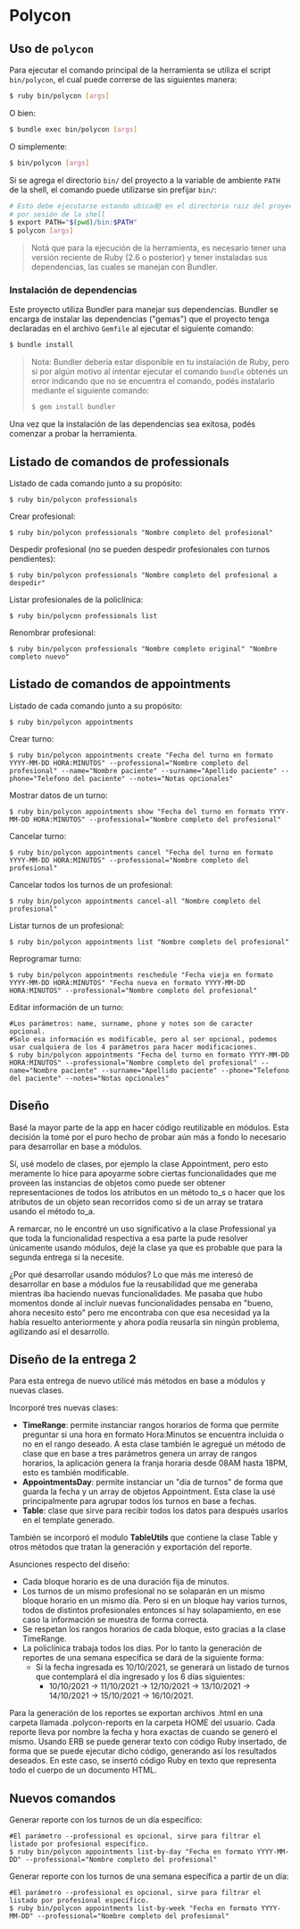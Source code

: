 # Polycon
## Uso de `polycon`

Para ejecutar el comando principal de la herramienta se utiliza el script `bin/polycon`,
el cual puede correrse de las siguientes manera:

```bash
$ ruby bin/polycon [args]
```

O bien:

```bash
$ bundle exec bin/polycon [args]
```

O simplemente:

```bash
$ bin/polycon [args]
```

Si se agrega el directorio `bin/` del proyecto a la variable de ambiente `PATH` de la shell,
el comando puede utilizarse sin prefijar `bin/`:

```bash
# Esto debe ejecutarse estando ubicad@ en el directorio raiz del proyecto, una única vez
# por sesión de la shell
$ export PATH="$(pwd)/bin:$PATH"
$ polycon [args]
```

> Notá que para la ejecución de la herramienta, es necesario tener una versión reciente de
> Ruby (2.6 o posterior) y tener instaladas sus dependencias, las cuales se manejan con
> Bundler.

### Instalación de dependencias

Este proyecto utiliza Bundler para manejar sus dependencias. Bundler se encarga de instalar las dependencias ("gemas")
que el proyecto tenga declaradas en el archivo `Gemfile` al ejecutar el siguiente comando:

```bash
$ bundle install
```

> Nota: Bundler debería estar disponible en tu instalación de Ruby, pero si por algún
> motivo al intentar ejecutar el comando `bundle` obtenés un error indicando que no se
> encuentra el comando, podés instalarlo mediante el siguiente comando:
>
> ```bash
> $ gem install bundler
> ```

Una vez que la instalación de las dependencias sea exitosa, podés comenzar a probar la
herramienta.

## Listado de comandos de professionals
Listado de cada comando junto a su propósito:
```
$ ruby bin/polycon professionals
```
Crear profesional:
```
$ ruby bin/polycon professionals "Nombre completo del profesional"
```

Despedir profesional (no se pueden despedir profesionales con turnos pendientes):
```
$ ruby bin/polycon professionals "Nombre completo del profesional a despedir"
```

Listar profesionales de la policlínica:
```
$ ruby bin/polycon professionals list
```

Renombrar profesional:
```
$ ruby bin/polycon professionals "Nombre completo original" "Nombre completo nuevo"
```

## Listado de comandos de appointments
Listado de cada comando junto a su propósito:
```
$ ruby bin/polycon appointments
```

Crear turno:
```
$ ruby bin/polycon appointments create "Fecha del turno en formato YYYY-MM-DD HORA:MINUTOS" --professional="Nombre completo del profesional" --name="Nombre paciente" --surname="Apellido paciente" --phone="Telefono del paciente" --notes="Notas opcionales"
```

Mostrar datos de un turno:
```
$ ruby bin/polycon appointments show "Fecha del turno en formato YYYY-MM-DD HORA:MINUTOS" --professional="Nombre completo del profesional"
```

Cancelar turno:
```
$ ruby bin/polycon appointments cancel "Fecha del turno en formato YYYY-MM-DD HORA:MINUTOS" --professional="Nombre completo del profesional"
```

Cancelar todos los turnos de un profesional:
```
$ ruby bin/polycon appointments cancel-all "Nombre completo del profesional"
```

Listar turnos de un profesional:
```
$ ruby bin/polycon appointments list "Nombre completo del profesional"
```

Reprogramar turno:
```
$ ruby bin/polycon appointments reschedule "Fecha vieja en formato YYYY-MM-DD HORA:MINUTOS" "Fecha nueva en formato YYYY-MM-DD HORA:MINUTOS" --professional="Nombre completo del profesional"
```

Editar información de un turno:
```
#Los parámetros: name, surname, phone y notes son de caracter opcional.
#Solo esa información es modificable, pero al ser opcional, podemos usar cualquiera de los 4 parámetros para hacer modificaciones.
$ ruby bin/polycon appointments "Fecha del turno en formato YYYY-MM-DD HORA:MINUTOS" --professional="Nombre completo del profesional" --name="Nombre paciente" --surname="Apellido paciente" --phone="Telefono del paciente" --notes="Notas opcionales"
```

## Diseño

Basé la mayor parte de la app en hacer código reutilizable en módulos. Esta decisión la tomé por el puro hecho de probar aún más a fondo lo necesario para desarrollar en base a módulos. 

Sí, usé modelo de clases, por ejemplo la clase Appointment, pero esto meramente lo hice para apoyarme sobre ciertas funcionalidades que me proveen las instancias de objetos como puede ser obtener representaciones de todos los atributos en un método to_s o hacer que los atributos de un objeto sean recorridos como si de un array se tratara usando el método to_a.

A remarcar, no le encontré un uso significativo a la clase Professional ya que toda la funcionalidad respectiva a esa parte la pude resolver únicamente usando módulos, dejé la clase ya que es probable que para la segunda entrega si la necesite.

¿Por qué desarrollar usando módulos? Lo que más me interesó de desarrollar en base a módulos fue la reusabilidad que me generaba mientras iba haciendo nuevas funcionalidades. Me pasaba que hubo momentos donde al incluir nuevas funcionalidades pensaba en "bueno, ahora necesito esto" pero me encontraba con que esa necesidad ya la había resuelto anteriormente y ahora podía reusarla sin ningún problema, agilizando así el desarrollo.

## Diseño de la entrega 2

Para esta entrega de nuevo utilicé más métodos en base a módulos y nuevas clases. 

Incorporé tres nuevas clases: 
- **TimeRange**: permite instanciar rangos horarios de forma que permite preguntar si una hora en formato Hora:Minutos se encuentra incluida o no
en el rango deseado. A esta clase también le agregué un método de clase que en base a tres parámetros genera un array de rangos horarios,
la aplicación genera la franja horaria desde 08AM hasta 18PM, esto es también modificable.
- **AppointmentsDay**: permite instanciar un "día de turnos" de forma que guarda la fecha y un array de objetos Appointment. Esta clase la usé
principalmente para agrupar todos los turnos en base a fechas.
- **Table**: clase que sirve para recibir todos los datos para después usarlos en el template generado.

También se incorporó el modulo **TableUtils** que contiene la clase Table y otros métodos que tratan la generación y exportación del reporte.

Asunciones respecto del diseño:
- Cada bloque horario es de una duración fija de minutos.
- Los turnos de un mismo profesional no se solaparán en un mismo bloque horario en un mismo día. Pero si en un bloque
hay varios turnos, todos de distintos profesionales entonces sí hay solapamiento, en ese caso la información se muestra de forma correcta.
- Se respetan los rangos horarios de cada bloque, esto gracias a la clase TimeRange.
- La policlínica trabaja todos los dias. Por lo tanto la generación de reportes de una semana específica se dará de la siguiente forma:
    - Si la fecha ingresada es 10/10/2021, se generará un listado de turnos que contemplará el día ingresado y los 6 días siguientes:
        - 10/10/2021 -> 11/10/2021 -> 12/10/2021 -> 13/10/2021 -> 14/10/2021 -> 15/10/2021 -> 16/10/2021.

Para la generación de los reportes se exportan archivos .html en una carpeta llamada .polycon-reports en la carpeta HOME del usuario.
Cada reporte lleva por nombre la fecha y hora exactas de cuando se generó el mismo.
Usando ERB se puede generar texto con código Ruby insertado, de forma que se puede ejecutar dicho código, generando así
los resultados deseados. En este caso, se insertó código Ruby en texto que representa todo el cuerpo de un documento HTML.

## Nuevos comandos

Generar reporte con los turnos de un día específico:
```
#El parámetro --professional es opcional, sirve para filtrar el listado por profesional específico. 
$ ruby bin/polycon appointments list-by-day "Fecha en formato YYYY-MM-DD" --professional="Nombre completo del profesional"
```


Generar reporte con los turnos de una semana específica a partir de un día:
```
#El parámetro --professional es opcional, sirve para filtrar el listado por profesional específico. 
$ ruby bin/polycon appointments list-by-week "Fecha en formato YYYY-MM-DD" --professional="Nombre completo del profesional"
```